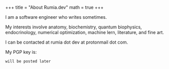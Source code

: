 +++
title = "About Rumia.dev"
math = true
+++

I am a software engineer who writes sometimes.

My interests involve anatomy, biochemistry, quantum biophysics, endocrinology, numerical optimization, machine lern, literature, and fine art.


I can be contacted at rumia dot dev at protonmail dot com.

My PGP key is: 
```txt
will be posted later
```
